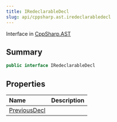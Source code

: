 ```yaml
---
title: IRedeclarableDecl
slug: api/cppsharp.ast.iredeclarabledecl
---
```

Interface in [CppSharp.AST](/api/cppsharp/ast)

## Summary



```csharp
public interface IRedeclarableDecl
```

## Properties

|Name|Description|
|:---|:---|
|[PreviousDecl](/api/cppsharp/ast/iredeclarabledecl/previousdecl)||

